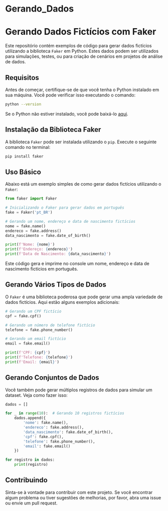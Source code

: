 # Gerando_Dados


# Gerando Dados Fictícios com Faker

Este repositório contém exemplos de código para gerar dados fictícios utilizando a biblioteca `Faker` em Python. Estes dados podem ser utilizados para simulações, testes, ou para criação de cenários em projetos de análise de dados.

## Requisitos

Antes de começar, certifique-se de que você tenha o Python instalado em sua máquina. Você pode verificar isso executando o comando:

```bash
python --version
```

Se o Python não estiver instalado, você pode baixá-lo [aqui](https://www.python.org/downloads/).

## Instalação da Biblioteca Faker

A biblioteca `Faker` pode ser instalada utilizando o `pip`. Execute o seguinte comando no terminal:

```bash
pip install faker
```

## Uso Básico

Abaixo está um exemplo simples de como gerar dados fictícios utilizando o `Faker`:

```python
from faker import Faker

# Inicializando o Faker para gerar dados em português
fake = Faker('pt_BR')

# Gerando um nome, endereço e data de nascimento fictícios
nome = fake.name()
endereco = fake.address()
data_nascimento = fake.date_of_birth()

print(f'Nome: {nome}')
print(f'Endereço: {endereco}')
print(f'Data de Nascimento: {data_nascimento}')
```

Este código gera e imprime no console um nome, endereço e data de nascimento fictícios em português.

## Gerando Vários Tipos de Dados

O `Faker` é uma biblioteca poderosa que pode gerar uma ampla variedade de dados fictícios. Aqui estão alguns exemplos adicionais:

```python
# Gerando um CPF fictício
cpf = fake.cpf()

# Gerando um número de telefone fictício
telefone = fake.phone_number()

# Gerando um email fictício
email = fake.email()

print(f'CPF: {cpf}')
print(f'Telefone: {telefone}')
print(f'Email: {email}')
```

## Gerando Conjuntos de Dados

Você também pode gerar múltiplos registros de dados para simular um dataset. Veja como fazer isso:

```python
dados = []

for _ in range(10):  # Gerando 10 registros fictícios
    dados.append({
        'nome': fake.name(),
        'endereco': fake.address(),
        'data_nascimento': fake.date_of_birth(),
        'cpf': fake.cpf(),
        'telefone': fake.phone_number(),
        'email': fake.email()
    })

for registro in dados:
    print(registro)
```

## Contribuindo

Sinta-se à vontade para contribuir com este projeto. Se você encontrar algum problema ou tiver sugestões de melhorias, por favor, abra uma issue ou envie um pull request.


